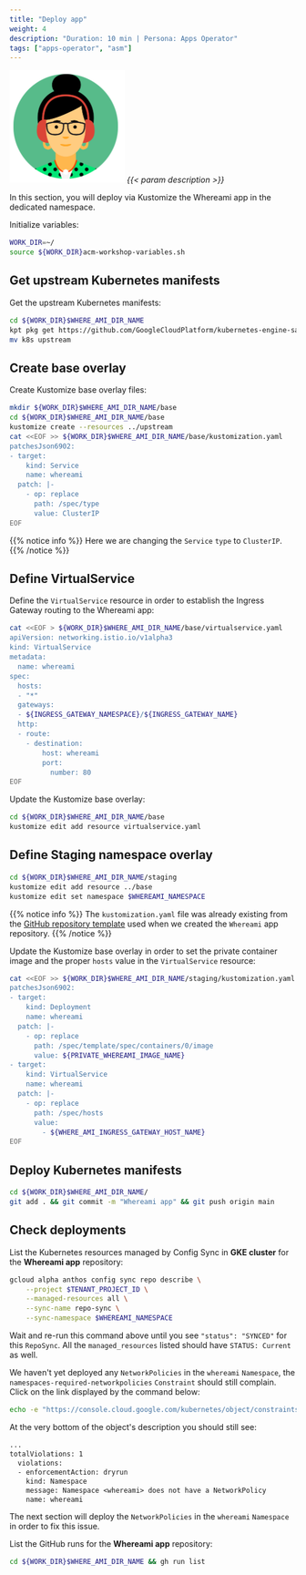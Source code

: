 ```yaml
---
title: "Deploy app"
weight: 4
description: "Duration: 10 min | Persona: Apps Operator"
tags: ["apps-operator", "asm"]
---
```

![Apps Operator](/images/apps-operator.png)
_{{< param description >}}_

In this section, you will deploy via Kustomize the Whereami app in the dedicated namespace.

Initialize variables:
```Bash
WORK_DIR=~/
source ${WORK_DIR}acm-workshop-variables.sh
```

## Get upstream Kubernetes manifests

Get the upstream Kubernetes manifests:
```Bash
cd ${WORK_DIR}$WHERE_AMI_DIR_NAME
kpt pkg get https://github.com/GoogleCloudPlatform/kubernetes-engine-samples/whereami/k8s
mv k8s upstream
```

## Create base overlay

Create Kustomize base overlay files:
```Bash
mkdir ${WORK_DIR}$WHERE_AMI_DIR_NAME/base
cd ${WORK_DIR}$WHERE_AMI_DIR_NAME/base
kustomize create --resources ../upstream
cat <<EOF >> ${WORK_DIR}$WHERE_AMI_DIR_NAME/base/kustomization.yaml
patchesJson6902:
- target:
    kind: Service
    name: whereami
  patch: |-
    - op: replace
      path: /spec/type
      value: ClusterIP
EOF
```
{{% notice info %}}
Here we are changing the `Service` `type` to `ClusterIP`.
{{% /notice %}}

## Define VirtualService

Define the `VirtualService` resource in order to establish the Ingress Gateway routing to the Whereami app:
```Bash
cat <<EOF > ${WORK_DIR}$WHERE_AMI_DIR_NAME/base/virtualservice.yaml
apiVersion: networking.istio.io/v1alpha3
kind: VirtualService
metadata:
  name: whereami
spec:
  hosts:
  - "*"
  gateways:
  - ${INGRESS_GATEWAY_NAMESPACE}/${INGRESS_GATEWAY_NAME}
  http:
  - route:
    - destination:
        host: whereami
        port:
          number: 80
EOF
```

Update the Kustomize base overlay:
```Bash
cd ${WORK_DIR}$WHERE_AMI_DIR_NAME/base
kustomize edit add resource virtualservice.yaml
```

## Define Staging namespace overlay

```Bash
cd ${WORK_DIR}$WHERE_AMI_DIR_NAME/staging
kustomize edit add resource ../base
kustomize edit set namespace $WHEREAMI_NAMESPACE
```
{{% notice info %}}
The `kustomization.yaml` file was already existing from the [GitHub repository template](https://github.com/mathieu-benoit/config-sync-app-template-repo/blob/main/staging/kustomization.yaml) used when we created the `Whereami` app repository.
{{% /notice %}}

Update the Kustomize base overlay in order to set the private container image and the proper `hosts` value in the `VirtualService` resource:
```Bash
cat <<EOF >> ${WORK_DIR}$WHERE_AMI_DIR_NAME/staging/kustomization.yaml
patchesJson6902:
- target:
    kind: Deployment
    name: whereami
  patch: |-
    - op: replace
      path: /spec/template/spec/containers/0/image
      value: ${PRIVATE_WHEREAMI_IMAGE_NAME}
- target:
    kind: VirtualService
    name: whereami
  patch: |-
    - op: replace
      path: /spec/hosts
      value:
        - ${WHERE_AMI_INGRESS_GATEWAY_HOST_NAME}
EOF
```

## Deploy Kubernetes manifests

```Bash
cd ${WORK_DIR}$WHERE_AMI_DIR_NAME/
git add . && git commit -m "Whereami app" && git push origin main
```

## Check deployments

List the Kubernetes resources managed by Config Sync in **GKE cluster** for the **Whereami app** repository:
```Bash
gcloud alpha anthos config sync repo describe \
    --project $TENANT_PROJECT_ID \
    --managed-resources all \
    --sync-name repo-sync \
    --sync-namespace $WHEREAMI_NAMESPACE
```
Wait and re-run this command above until you see `"status": "SYNCED"` for this `RepoSync`. All the `managed_resources` listed should have `STATUS: Current` as well.

We haven't yet deployed any `NetworkPolicies` in the `whereami` `Namespace`, the `namespaces-required-networkpolicies` `Constraint` should still complain. Click on the link displayed by the command below:
```Bash
echo -e "https://console.cloud.google.com/kubernetes/object/constraints.gatekeeper.sh/k8srequirenamespacenetworkpolicies/${GKE_LOCATION}/${GKE_NAME}/namespaces-required-networkpolicies?apiVersion=v1beta1&project=${TENANT_PROJECT_ID}"
```

At the very bottom of the object's description you should still see:
```Plaintext
...
totalViolations: 1
  violations:
  - enforcementAction: dryrun
    kind: Namespace
    message: Namespace <whereami> does not have a NetworkPolicy
    name: whereami
```

The next section will deploy the `NetworkPolicies` in the `whereami` `Namespace` in order to fix this issue.

List the GitHub runs for the **Whereami app** repository:
```Bash
cd ${WORK_DIR}$WHERE_AMI_DIR_NAME && gh run list
```